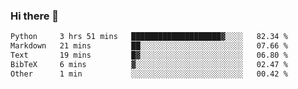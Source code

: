 ### Hi there 👋

<!--START_SECTION:waka-->

```txt
Python     3 hrs 51 mins   ████████████████████▓░░░░   82.34 %
Markdown   21 mins         ██░░░░░░░░░░░░░░░░░░░░░░░   07.66 %
Text       19 mins         █▓░░░░░░░░░░░░░░░░░░░░░░░   06.80 %
BibTeX     6 mins          ▓░░░░░░░░░░░░░░░░░░░░░░░░   02.47 %
Other      1 min           ░░░░░░░░░░░░░░░░░░░░░░░░░   00.42 %
```

<!--END_SECTION:waka-->
